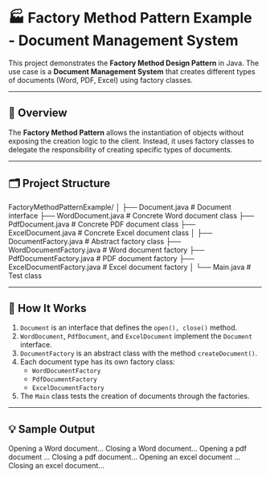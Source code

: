 # 🏭 Factory Method Pattern Example - Document Management System

This project demonstrates the **Factory Method Design Pattern** in Java. The use case is a **Document Management System** that creates different types of documents (Word, PDF, Excel) using factory classes.

---

## 📌 Overview

The **Factory Method Pattern** allows the instantiation of objects without exposing the creation logic to the client. Instead, it uses factory classes to delegate the responsibility of creating specific types of documents.

---

## 🗂 Project Structure

FactoryMethodPatternExample/
│
├── Document.java # Document interface
├── WordDocument.java # Concrete Word document class
├── PdfDocument.java # Concrete PDF document class
├── ExcelDocument.java # Concrete Excel document class
│
├── DocumentFactory.java # Abstract factory class
├── WordDocumentFactory.java # Word document factory
├── PdfDocumentFactory.java # PDF document factory
├── ExcelDocumentFactory.java # Excel document factory
│
└── Main.java # Test class


---

## 🚀 How It Works

1. `Document` is an interface that defines the `open(), close()` method.
2. `WordDocument`, `PdfDocument`, and `ExcelDocument` implement the `Document` interface.
3. `DocumentFactory` is an abstract class with the method `createDocument()`.
4. Each document type has its own factory class:
    - `WordDocumentFactory`
    - `PdfDocumentFactory`
    - `ExcelDocumentFactory`
5. The `Main` class tests the creation of documents through the factories.

---

## 💡 Sample Output

Opening a Word document...
Closing a Word document...
Opening a pdf document ...
Closing a pdf document...
Opening an excel document ...
Closing an excel document...
